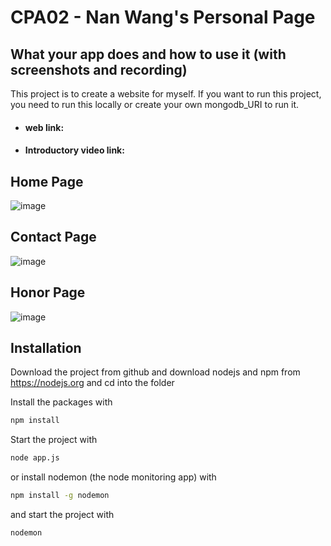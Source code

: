 # CPA02 - Nan Wang's Personal Page
## What your app does and how to use it (with screenshots and recording)

This project is to create a website for myself. If you want to run this project, you need to run this locally or create your own mongodb_URI to run it.
- #### web link: 

- #### Introductory video link:

## Home Page
![image](https://user-images.githubusercontent.com/74788199/166177913-1c0a743a-30f4-49aa-921d-a5935fcfc34c.png)

## Contact Page
![image](https://user-images.githubusercontent.com/74788199/166178094-dec5ccac-a7f8-4e1f-b25e-32c69b40206f.png)

## Honor Page
![image](https://user-images.githubusercontent.com/74788199/166178165-1084494d-4556-41b5-a1b1-7d0644d01b9a.png)

## Installation
Download the project from github and download nodejs and npm from https://nodejs.org
and cd into the folder

Install the packages with
``` bash
npm install
```
Start the project with
``` bash
node app.js
```
or install nodemon (the node monitoring app) with
``` bash
npm install -g nodemon
```
and start the project with
``` bash
nodemon
```
